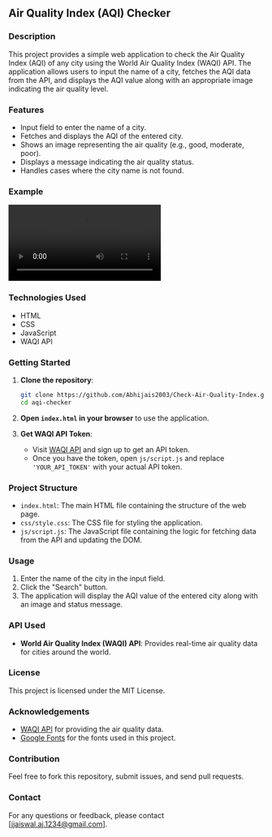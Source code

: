 ## Air Quality Index (AQI) Checker

### Description
This project provides a simple web application to check the Air Quality Index (AQI) of any city using the World Air Quality Index (WAQI) API. The application allows users to input the name of a city, fetches the AQI data from the API, and displays the AQI value along with an appropriate image indicating the air quality level.

### Features
- Input field to enter the name of a city.
- Fetches and displays the AQI of the entered city.
- Shows an image representing the air quality (e.g., good, moderate, poor).
- Displays a message indicating the air quality status.
- Handles cases where the city name is not found.

### Example
![AQI Checker Screenshot](output/airQulitiyIndex.mp4)

### Technologies Used
- HTML
- CSS
- JavaScript
- WAQI API

### Getting Started
1. **Clone the repository**:
   ```bash
   git clone https://github.com/Abhijais2003/Check-Air-Quality-Index.git
   cd aqi-checker
   ```

2. **Open `index.html` in your browser** to use the application.

3. **Get WAQI API Token**:
   - Visit [WAQI API](https://waqi.info/) and sign up to get an API token.
   - Once you have the token, open `js/script.js` and replace `'YOUR_API_TOKEN'` with your actual API token.

### Project Structure
- `index.html`: The main HTML file containing the structure of the web page.
- `css/style.css`: The CSS file for styling the application.
- `js/script.js`: The JavaScript file containing the logic for fetching data from the API and updating the DOM.

### Usage
1. Enter the name of the city in the input field.
2. Click the "Search" button.
3. The application will display the AQI value of the entered city along with an image and status message.

### API Used
- **World Air Quality Index (WAQI) API**: Provides real-time air quality data for cities around the world.

### License
This project is licensed under the MIT License.

### Acknowledgements
- [WAQI API](https://waqi.info/) for providing the air quality data.
- [Google Fonts](https://fonts.google.com/) for the fonts used in this project.

### Contribution
Feel free to fork this repository, submit issues, and send pull requests.

### Contact
For any questions or feedback, please contact [jjaiswal.aj.1234@gmail.com].
